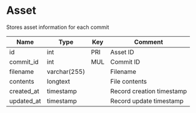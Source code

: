 # Asset

Stores asset information for each commit

| Name       | Type         | Key | Comment                   |
|------------|--------------|-----|---------------------------|
| id         | int          | PRI | Asset ID                  |
| commit_id  | int          | MUL | Commit ID                 |
| filename   | varchar(255) |     | Filename                  |
| contents   | longtext     |     | File contents             |
| created_at | timestamp    |     | Record creation timestamp |
| updated_at | timestamp    |     | Record update timestamp   |

